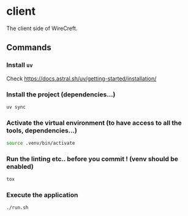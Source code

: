 # client
The client side of WireCreft.


## Commands

### Install `uv`

Check https://docs.astral.sh/uv/getting-started/installation/

### Install the project (dependencies...)

```bash
uv sync
```

### Activate the virtual environment (to have access to all the tools, dependencies...)

```bash
source .venv/bin/activate
```

### Run the linting etc.. before you commit ! (venv should be enabled)

```bash
tox
```

### Execute the application

```bash
./run.sh
```
